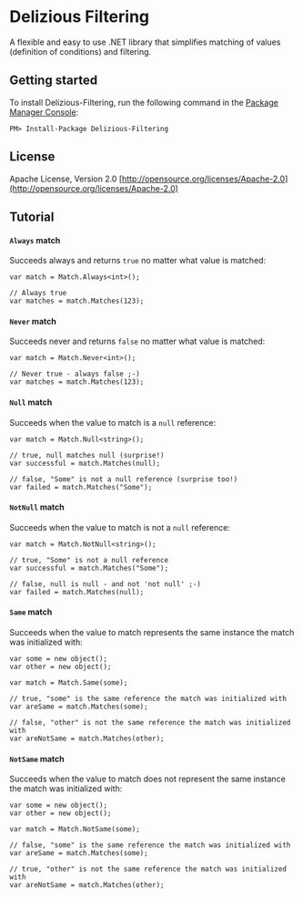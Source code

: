 # Delizious Filtering
A flexible and easy to use .NET library that simplifies matching of values (definition of conditions) and filtering.

## Getting started
To install Delizious-Filtering, run the following command in the [Package Manager Console](http://docs.nuget.org/docs/start-here/using-the-package-manager-console):

    PM> Install-Package Delizious-Filtering

## License
Apache License, Version 2.0 
[http://opensource.org/licenses/Apache-2.0](http://opensource.org/licenses/Apache-2.0)

## Tutorial
#### `Always` match
Succeeds always and returns `true` no matter what value is matched:
        
    var match = Match.Always<int>();

    // Always true
    var matches = match.Matches(123);
        
#### `Never` match
Succeeds never and returns `false` no matter what value is matched:

    var match = Match.Never<int>();

    // Never true - always false ;-)
    var matches = match.Matches(123);

#### `Null` match
Succeeds when the value to match is a `null` reference:

    var match = Match.Null<string>();
    
    // true, null matches null (surprise!)
    var successful = match.Matches(null);
    
    // false, "Some" is not a null reference (surprise too!)
    var failed = match.Matches("Some");

#### `NotNull` match
Succeeds when the value to match is not a `null` reference:
    
    var match = Match.NotNull<string>();
    
    // true, "Some" is not a null reference
    var successful = match.Matches("Some");
    
    // false, null is null - and not 'not null' ;-)
    var failed = match.Matches(null);

#### `Same` match
Succeeds when the value to match represents the same instance the match was initialized with:

    var some = new object();
    var other = new object();
    
    var match = Match.Same(some);
    
    // true, "some" is the same reference the match was initialized with
    var areSame = match.Matches(some);
    
    // false, "other" is not the same reference the match was initialized with
    var areNotSame = match.Matches(other);

#### `NotSame` match
Succeeds when the value to match does not represent the same instance the match was initialized with:

    var some = new object();
    var other = new object();
    
    var match = Match.NotSame(some);
    
    // false, "some" is the same reference the match was initialized with
    var areSame = match.Matches(some);
    
    // true, "other" is not the same reference the match was initialized with
    var areNotSame = match.Matches(other);
